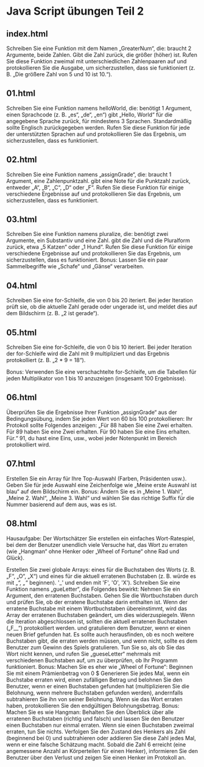 # Java Script übungen Teil 2

## index.html
Schreiben Sie eine Funktion mit dem Namen „GreaterNum“, die:
braucht 2 Argumente, beide Zahlen.
Gibt die Zahl zurück, die größer (höher) ist.
Rufen Sie diese Funktion zweimal mit unterschiedlichen Zahlenpaaren auf und protokollieren Sie die Ausgabe, um sicherzustellen, dass sie funktioniert (z. B. „Die größere Zahl von 5 und 10 ist 10.“).

## 01.html
Schreiben Sie eine Funktion namens helloWorld, die:
benötigt 1 Argument, einen Sprachcode (z. B. „es“, „de“, „en“)
gibt „Hello, World“ für die angegebene Sprache zurück, für mindestens 3 Sprachen. Standardmäßig sollte Englisch zurückgegeben werden.
Rufen Sie diese Funktion für jede der unterstützten Sprachen auf und protokollieren Sie das Ergebnis, um sicherzustellen, dass es funktioniert.

## 02.html
Schreiben Sie eine Funktion namens „assignGrade“, die:
braucht 1 Argument, eine Zahlenpunktzahl.
gibt eine Note für die Punktzahl zurück, entweder „A“, „B“, „C“, „D“ oder „F“.
Rufen Sie diese Funktion für einige verschiedene Ergebnisse auf und protokollieren Sie das Ergebnis, um sicherzustellen, dass es funktioniert.

## 03.html
Schreiben Sie eine Funktion namens pluralize, die:
benötigt zwei Argumente, ein Substantiv und eine Zahl.
gibt die Zahl und die Pluralform zurück, etwa „5 Katzen“ oder „1 Hund“.
Rufen Sie diese Funktion für einige verschiedene Ergebnisse auf und protokollieren Sie das Ergebnis, um sicherzustellen, dass es funktioniert.
Bonus: Lassen Sie ein paar Sammelbegriffe wie „Schafe“ und „Gänse“ verarbeiten.

## 04.html
Schreiben Sie eine for-Schleife, die von 0 bis 20 iteriert. Bei jeder Iteration prüft sie, ob die aktuelle Zahl gerade oder ungerade ist, und meldet dies auf dem Bildschirm (z. B. „2 ist gerade“).

## 05.html
Schreiben Sie eine for-Schleife, die von 0 bis 10 iteriert. Bei jeder Iteration der for-Schleife wird die Zahl mit 9 multipliziert und das Ergebnis protokolliert (z. B. „2 * 9 = 18“).

Bonus: Verwenden Sie eine verschachtelte for-Schleife, um die Tabellen für jeden Multiplikator von 1 bis 10 anzuzeigen (insgesamt 100 Ergebnisse).

## 06.html
Überprüfen Sie die Ergebnisse Ihrer Funktion „assignGrade“ aus der Bedingungsübung, indem Sie jeden Wert von 60 bis 100 protokollieren: Ihr Protokoll sollte Folgendes anzeigen: „Für 88 haben Sie eine Zwei erhalten. Für 89 haben Sie eine Zwei erhalten. Für 90 haben Sie eine Eins erhalten. Für.“ 91, du hast eine Eins, usw., wobei jeder Notenpunkt im Bereich protokolliert wird.

## 07.html
Erstellen Sie ein Array für Ihre Top-Auswahl (Farben, Präsidenten usw.).
Geben Sie für jede Auswahl eine Zeichenfolge wie „Meine erste Auswahl ist blau“ auf dem Bildschirm ein.
Bonus: Ändern Sie es in „Meine 1. Wahl“, „Meine 2. Wahl“, „Meine 3. Wahl“ und wählen Sie das richtige Suffix für die Nummer basierend auf dem aus, was es ist.

## 08.html
Hausaufgabe: Der Wortschätzer
Sie erstellen ein einfaches Wort-Ratespiel, bei dem der Benutzer unendlich viele Versuche hat, das Wort zu erraten (wie „Hangman“ ohne Henker oder „Wheel of Fortune“ ohne Rad und Glück).

Erstellen Sie zwei globale Arrays: eines für die Buchstaben des Worts (z. B. „F“, „O“, „X“) und eines für die aktuell erratenen Buchstaben (z. B. würde es mit „_“, „_“ beginnen). '_' und enden mit 'F', 'O', 'X').
Schreiben Sie eine Funktion namens „gueLetter“, die Folgendes bewirkt:
Nehmen Sie ein Argument, den erratenen Buchstaben.
Gehen Sie die Wortbuchstaben durch und prüfen Sie, ob der erratene Buchstabe darin enthalten ist.
Wenn der erratene Buchstabe mit einem Wortbuchstaben übereinstimmt, wird das Array der erratenen Buchstaben geändert, um dies widerzuspiegeln.
Wenn die Iteration abgeschlossen ist, sollten die aktuell erratenen Buchstaben („F__“) protokolliert werden.
und gratulieren dem Benutzer, wenn er einen neuen Brief gefunden hat.
Es sollte auch herausfinden, ob es noch weitere Buchstaben gibt, die erraten werden müssen,
und wenn nicht, sollte es dem Benutzer zum Gewinn des Spiels gratulieren.
Tun Sie so, als ob Sie das Wort nicht kennen, und rufen Sie „gueseLetter“ mehrmals mit verschiedenen Buchstaben auf, um zu überprüfen, ob Ihr Programm funktioniert.
Bonus: Machen Sie es eher wie „Wheel of Fortune“:
Beginnen Sie mit einem Prämienbetrag von 0 $
Generieren Sie jedes Mal, wenn ein Buchstabe erraten wird, einen zufälligen Betrag und belohnen Sie den Benutzer, wenn er einen Buchstaben gefunden hat (multiplizieren Sie die Belohnung, wenn mehrere Buchstaben gefunden werden), andernfalls subtrahieren Sie ihn von seiner Belohnung.
Wenn sie das Wort erraten haben, protokollieren Sie den endgültigen Belohnungsbetrag.
Bonus: Machen Sie es wie Hangman:
Behalten Sie den Überblick über alle erratenen Buchstaben (richtig und falsch) und lassen Sie den Benutzer einen Buchstaben nur einmal erraten. Wenn sie einen Buchstaben zweimal erraten, tun Sie nichts.
Verfolgen Sie den Zustand des Henkers als Zahl (beginnend bei 0) und subtrahieren oder addieren Sie diese Zahl jedes Mal, wenn er eine falsche Schätzung macht.
Sobald die Zahl 6 erreicht (eine angemessene Anzahl an Körperteilen für einen Henker), informieren Sie den Benutzer über den Verlust und zeigen Sie einen Henker im Protokoll an.